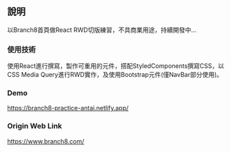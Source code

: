 ## 說明
以Branch8首頁做React RWD切版練習，不具商業用途，持續開發中...

### 使用技術
使用React進行撰寫，製作可重用的元件，搭配StyledComponents撰寫CSS，以CSS Media Query進行RWD實作，及使用Bootstrap元件(僅NavBar部分使用)。

### Demo
https://branch8-practice-antai.netlify.app/

### Origin Web Link
https://www.branch8.com/
